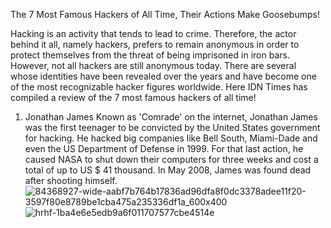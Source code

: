 The 7 Most Famous Hackers of All Time, Their Actions Make Goosebumps!

Hacking is an activity that tends to lead to crime. Therefore, the actor behind it all, namely hackers, prefers to remain anonymous in order to protect themselves from the threat of being imprisoned in iron bars.
However, not all hackers are still anonymous today. There are several whose identities have been revealed over the years and have become one of the most recognizable hacker figures worldwide. Here IDN Times has compiled a review of the 7 most famous hackers of all time!
1. Jonathan James
Known as 'Comrade' on the internet, Jonathan James was the first teenager to be convicted by the United States government for hacking. He hacked big companies like Bell South, Miami-Dade and even the US Department of Defense in 1999.
For that last action, he caused NASA to shut down their computers for three weeks and cost a total of up to US $ 41 thousand. In May 2008, James was found dead after shooting himself.
![84368927-wide-aabf7b764b17836ad96dfa8f0dc3378adee11f20-3597f80e8789be1cba475a235336df1a_600x400](https://user-images.githubusercontent.com/58392246/177233900-70501f20-20e8-414f-9f47-b12c0309dc60.jpg)
![hrhf-1ba4e6e5edb9a6f011707577cbe4514e](https://user-images.githubusercontent.com/58392246/177233904-ecafee22-262f-4231-8581-95cc1b558c8b.jpg)
